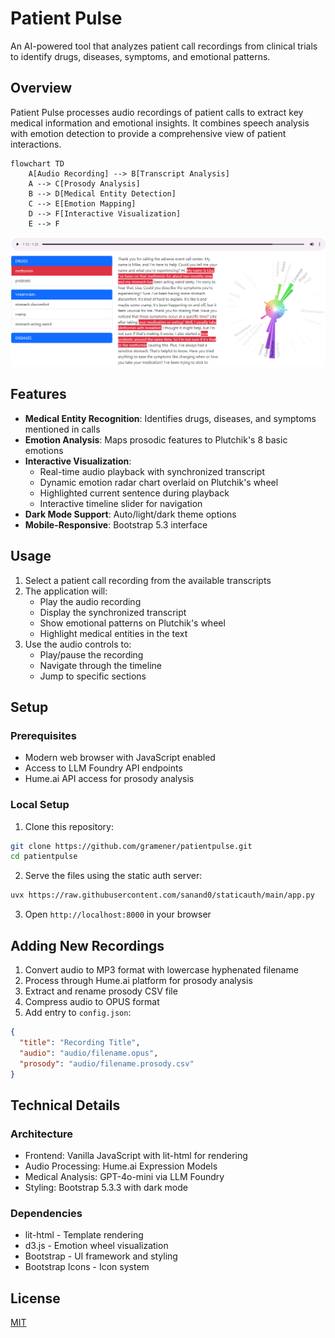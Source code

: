 # Patient Pulse

An AI-powered tool that analyzes patient call recordings from clinical trials to identify drugs, diseases, symptoms, and emotional patterns.

## Overview

Patient Pulse processes audio recordings of patient calls to extract key medical information and emotional insights. It combines speech analysis with emotion detection to provide a comprehensive view of patient interactions.

```mermaid
flowchart TD
    A[Audio Recording] --> B[Transcript Analysis]
    A --> C[Prosody Analysis]
    B --> D[Medical Entity Detection]
    C --> E[Emotion Mapping]
    D --> F[Interactive Visualization]
    E --> F
```

![Screenshot: Analysis](patientpulse.png)

## Features

- **Medical Entity Recognition**: Identifies drugs, diseases, and symptoms mentioned in calls
- **Emotion Analysis**: Maps prosodic features to Plutchik's 8 basic emotions
- **Interactive Visualization**:
  - Real-time audio playback with synchronized transcript
  - Dynamic emotion radar chart overlaid on Plutchik's wheel
  - Highlighted current sentence during playback
  - Interactive timeline slider for navigation
- **Dark Mode Support**: Auto/light/dark theme options
- **Mobile-Responsive**: Bootstrap 5.3 interface

## Usage

1. Select a patient call recording from the available transcripts
2. The application will:
   - Play the audio recording
   - Display the synchronized transcript
   - Show emotional patterns on Plutchik's wheel
   - Highlight medical entities in the text
3. Use the audio controls to:
   - Play/pause the recording
   - Navigate through the timeline
   - Jump to specific sections

## Setup

### Prerequisites

- Modern web browser with JavaScript enabled
- Access to LLM Foundry API endpoints
- Hume.ai API access for prosody analysis

### Local Setup

1. Clone this repository:

```bash
git clone https://github.com/gramener/patientpulse.git
cd patientpulse
```

2. Serve the files using the static auth server:

```bash
uvx https://raw.githubusercontent.com/sanand0/staticauth/main/app.py
```

3. Open `http://localhost:8000` in your browser

## Adding New Recordings

1. Convert audio to MP3 format with lowercase hyphenated filename
2. Process through Hume.ai platform for prosody analysis
3. Extract and rename prosody CSV file
4. Compress audio to OPUS format
5. Add entry to `config.json`:

```json
{
  "title": "Recording Title",
  "audio": "audio/filename.opus",
  "prosody": "audio/filename.prosody.csv"
}
```

## Technical Details

### Architecture

- Frontend: Vanilla JavaScript with lit-html for rendering
- Audio Processing: Hume.ai Expression Models
- Medical Analysis: GPT-4o-mini via LLM Foundry
- Styling: Bootstrap 5.3.3 with dark mode

### Dependencies

- lit-html - Template rendering
- d3.js - Emotion wheel visualization
- Bootstrap - UI framework and styling
- Bootstrap Icons - Icon system

## License

[MIT](LICENSE)
